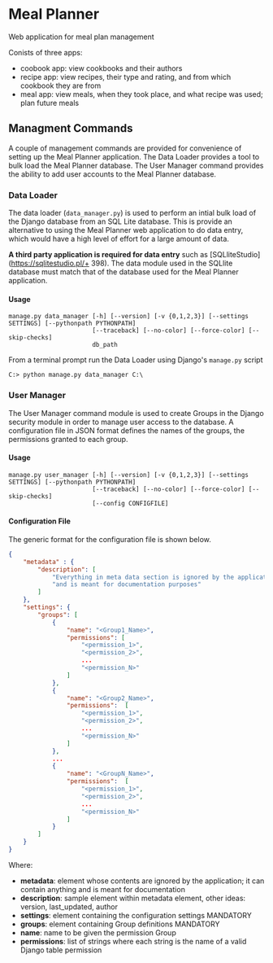 # Meal Planner
Web application for meal plan management

Conists of three apps:
- coobook app: view cookbooks and their authors
- recipe app: view recipes, their type and rating, and from which cookbook they are from
- meal app: view meals, when they took place, and what recipe was used; plan future meals


## Managment Commands

A couple of management commands are provided for convenience of setting up the Meal Planner application. The Data Loader provides a tool to bulk load the Meal Planner database. The User Manager command provides the ability to add user accounts to the Meal Planner database.

### Data Loader

The data loader (`data_manager.py`) is used to perform an intial bulk load of the Django database from an SQL Lite database. This is provide an alternative to using the Meal Planner web application to do data entry, which would have a high level of effort for a large amount of data.

**A third party application is required for data entry** such as [SQLliteStudio](https://sqlitestudio.pl/+
398). The data module used in the SQLlite database must match that of the database used for the Meal Planner application. 

#### Usage

```
manage.py data_manager [-h] [--version] [-v {0,1,2,3}] [--settings SETTINGS] [--pythonpath PYTHONPATH]
                       [--traceback] [--no-color] [--force-color] [--skip-checks]
                       db_path
```

From a terminal prompt run the Data Loader using Django's `manage.py` script

```batch
C:> python manage.py data_manager C:\
```


### User Manager

The User Manager command module is used to create Groups in the Django security module in order to manage user access to the database. A configuration file in JSON format defines the names of the groups, the permissions granted to each group.

#### Usage

```
manage.py user_manager [-h] [--version] [-v {0,1,2,3}] [--settings SETTINGS] [--pythonpath PYTHONPATH]
                       [--traceback] [--no-color] [--force-color] [--skip-checks]
                       [--config CONFIGFILE] 
```

#### Configuration File
The generic format for the configuration file is shown below.

```json
{
    "metadata" : {
        "description": [
            "Everything in meta data section is ignored by the application",
            "and is meant for documentation purposes"
        ]
    },
    "settings": {
        "groups": [
            {
                "name": "<Group1_Name>",
                "permissions": [
                    "<permission_1>",
                    "<permission_2>",
                    ...
                    "<permission_N>"
                ]
            },
            {
                "name": "<Group2_Name>",
                "permissions":  [
                    "<permission_1>",
                    "<permission_2>",
                    ...
                    "<permission_N>"
                ]
            },
            ...
            {
                "name": "<GroupN_Name>",
                "permissions":  [
                    "<permission_1>",
                    "<permission_2>",
                    ...
                    "<permission_N>"
                ]
            }                
        ]
    }
}
```

Where:
- **metadata**: element whose contents are ignored by the application; it can contain anything and is meant for documentation
- **description**: sample element within metadata element, other ideas: version, last_updated, author
- **settings**: element containing the configuration settings MANDATORY
- **groups**: element containing Group definitions MANDATORY
- **name**: name to be given the permission Group
- **permissions**: list of strings where each string is the name of a valid Django table permission